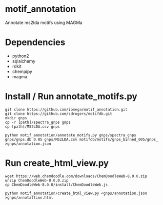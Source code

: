 # motif_annotation
Annotate ms2lda motifs using MAGMa

# Dependencies
- python2
- sqlalchemy
- rdkit
- chempipy
- magma

# Install / Run annotate_motifs.py
```
git clone https://github.com/iomega/motif_annotation.git
git clone https://github.com/sdrogers/motifdb.git
mkdir gnps
cp -r [path]/spectra_gnps gnps
cp [path]/MS2LDA.csv gnps

python motif_annotation/annotate_motifs.py gnps/spectra_gnps gnps/gnps.db 0.05 gnps/MS2LDA.csv motifdb/motifs/gnps_binned_005/gnps_ >gnps/annotation.json
```
# Run create_html_view.py
```
wget https://web.chemdoodle.com/downloads/ChemDoodleWeb-8.0.0.zip
unzip ChemDoodleWeb-8.0.0.zip
cp ChemDoodleWeb-8.0.0/install/ChemDoodleWeb.js .

python motif_annotation/create_html_view.py <gnps/annotation.json >gnps/annotattion.html
```
